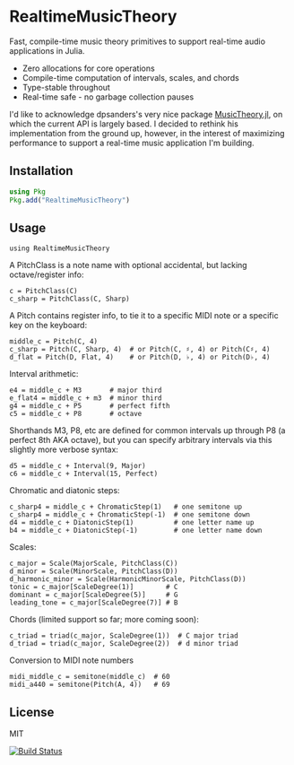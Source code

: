 # RealtimeMusicTheory
Fast, compile-time music theory primitives to support real-time audio applications in Julia.
- Zero allocations for core operations
- Compile-time computation of intervals, scales, and chords
- Type-stable throughout
- Real-time safe - no garbage collection pauses

I'd like to acknowledge dpsanders's very nice package [MusicTheory.jl](https://github.com/JuliaMusic/MusicTheory.jl), on which the current API is largely based. I decided to rethink his implementation from the ground up, however, in the interest of maximizing performance to support a real-time music application I'm building.

## Installation
```julia
using Pkg
Pkg.add("RealtimeMusicTheory")
```

## Usage
```
using RealtimeMusicTheory
```
A PitchClass is a note name with optional accidental, but lacking octave/register info:
```
c = PitchClass(C)
c_sharp = PitchClass(C, Sharp)
```

A Pitch contains register info, to tie it to a specific MIDI note or a specific key on the keyboard:
```
middle_c = Pitch(C, 4)
c_sharp = Pitch(C, Sharp, 4)  # or Pitch(C, ♯, 4) or Pitch(C♯, 4)
d_flat = Pitch(D, Flat, 4)    # or Pitch(D, ♭, 4) or Pitch(D♭, 4)
```

Interval arithmetic:
```
e4 = middle_c + M3       # major third
e_flat4 = middle_c + m3  # minor third
g4 = middle_c + P5       # perfect fifth
c5 = middle_c + P8       # octave
```
Shorthands M3, P8, etc are defined for common intervals up through P8 (a perfect 8th AKA octave), but you can specify arbitrary intervals via this slightly more verbose syntax:
```
d5 = middle_c + Interval(9, Major)
c6 = middle_c + Interval(15, Perfect)
```

Chromatic and diatonic steps:
```
c_sharp4 = middle_c + ChromaticStep(1)   # one semitone up
c_sharp4 = middle_c + ChromaticStep(-1)  # one semitone down
d4 = middle_c + DiatonicStep(1)          # one letter name up
b4 = middle_c + DiatonicStep(-1)         # one letter name down
```

Scales:
```
c_major = Scale(MajorScale, PitchClass(C))
d_minor = Scale(MinorScale, PitchClass(D))
d_harmonic_minor = Scale(HarmonicMinorScale, PitchClass(D))
tonic = c_major[ScaleDegree(1)]        # C
dominant = c_major[ScaleDegree(5)]     # G
leading_tone = c_major[ScaleDegree(7)] # B
```

Chords (limited support so far; more coming soon):
```
c_triad = triad(c_major, ScaleDegree(1))  # C major triad
d_triad = triad(c_major, ScaleDegree(2))  # d minor triad
```

Conversion to MIDI note numbers
```
midi_middle_c = semitone(middle_c)  # 60
midi_a440 = semitone(Pitch(A, 4))   # 69
```

## License
MIT

[![Build Status](https://github.com/myersm0/RealtimeMusicTheory.jl/actions/workflows/CI.yml/badge.svg?branch=main)](https://github.com/myersm0/RealtimeMusicTheory.jl/actions/workflows/CI.yml?query=branch%3Amain)
